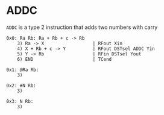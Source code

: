 # ADDC

`ADDC` is a type 2 instruction that adds two numbers with carry

```text
0x0: Ra Rb: Ra + Rb + c -> Rb
    3) Ra -> X                  | RFout Xin
    4) X + Rb + c -> Y          | RFout DSTsel ADDC Yin
    5) Y -> Rb                  | RFin DSTsel Yout
    6) END                      | TCend

0x1: @Ra Rb:
    3) 

0x2: #N Rb:
    3) 

0x3: N Rb:
    3) 
```
